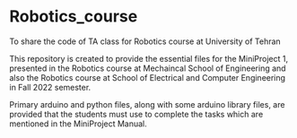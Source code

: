 # Robotics_course
To share the code of TA class for Robotics course at University of Tehran

This repository is created to provide the essential files for the MiniProject 1, presented in the Robotics course at Mechaincal School of Engineering and also the Robotics course at School of Electrical and Computer Engineering in Fall 2022 semester.

Primary arduino and python files, along with some arduino library files, are provided that the students must use to complete the tasks which are mentioned in the MiniProject Manual.

